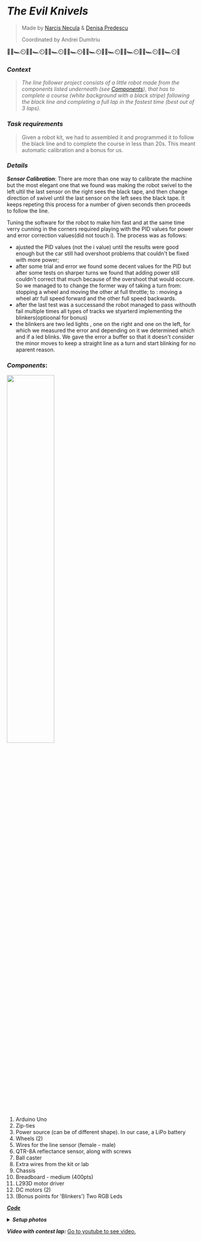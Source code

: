 ***The Evil Knivels***
 ================
 
 > Made by [Narcis Necula](https://github.com/Narcis22) & [Denisa Predescu](https://github.com/denisapredescu)
 >
 > Coordinated by Andrei Dumitriu
  
  🏁🚦🏎️⏲️🏁🚦🏎️⏲️🏁🚦🏎️⏲️🏁🚦🏎️⏲️🏁🚦🏎️⏲️🏁🚦🏎️⏲️🏁🚦🏎️⏲️🏁🚦🏎️⏲️🏁🚦🏎️⏲️🏁
  
  ### <i>Context</i>
  > <i>The line follower project consists of a little robot made from the components listed underneath (see [Components](#components)), that has to complete a course (white background with a black stripe) following the black line and completing a full lap in the fastest time (best out of 3 laps).  </i> <br>
 
  ### <i>Task requirements</i>
  > Given a robot kit, we had to assembled it and programmed it to follow the black line and to complete the course in less than 20s. This meant automatic calibration and a bonus for us.
  
  ### <i>Details</i>
  <b><i>Sensor Calibration</i></b>: There are more than one way to calibrate the machine but the most elegant one that we found was making the robot swivel to the left ultil the last sensor on the right sees the black tape, and then change direction of swivel until the last sensor on the left sees the black tape. It keeps repeting this process for a number of given seconds then proceeds to follow the line.
  
  Tuning the software for the robot to make him fast and at the same time verry cunning in the corners required playing with the PID values for power and error correction values(did not touch i). The process was as follows:
   -  ajusted the PID values (not the i value) until the results were good enough but the car still had overshoot problems that couldn't be fixed with more power;
   -  after some trial and error we found some decent values for the PID but after some tests on sharper turns we found that adding power still couldn't correct that much because of the overshoot that would occure. So we managed to to change the former way of taking a turn from: stopping a wheel and moving the other at full throttle; to : moving a wheel atr full speed forward and the other full speed backwards.
   -  after the last test was a successand the robot managed to pass withouth fail multiple times all types of tracks we styarterd implementing the blinkers(optioonal for bonus)
   - the blinkers are two led lights , one on the right and one on the left, for which we measured the error and depending on it we determined which and if a led blinks. We gave the error a buffer so that it doesn't consider the minor moves to keep a straight line as a turn and start blinking for no aparent reason.
   

  ### <a name="components"></a><i>Components</i>:
 <img src="https://user-images.githubusercontent.com/62501946/212529655-0b4233cc-996a-4588-9c81-03e6b01a0ffd.png" 
 width="50%" height="50%">

  1. Arduino Uno
  2. Zip-ties
  3. Power source (can be of different shape). In our case, a LiPo battery
  4. Wheels (2) 
  5. Wires for the line sensor (female - male)
  6. QTR-8A reflectance sensor, along with screws
  7. Ball caster
  8. Extra wires from the kit or lab
  9. Chassis
  10. Breadboard - medium (400pts)
  11. L293D motor driver
  12. DC motors (2)
  13. (Bonus points for 'Blinkers') Two RGB Leds
 
 
 [<i><b>Code</b></i>](https://github.com/Narcis22/LineFollower/blob/main/LineFollower.ino)

 
<details>
<summary><i><b>Setup photos</b></i></summary>
<br> 

<!--
  ![image](https://user-images.githubusercontent.com/62501946/212529655-0b4233cc-996a-4588-9c81-03e6b01a0ffd.png)
  -->

<br>![IMG_1236](https://user-images.githubusercontent.com/62501946/212530192-3f48939c-fcc3-4220-8670-a135f8b630c2.jpg)

<br>![IMG_1239](https://user-images.githubusercontent.com/62501946/212530198-288ea9b2-57aa-4519-b42d-2f514094efa6.jpg)

<br>![IMG_1254](https://user-images.githubusercontent.com/62501946/212530213-dbe5cd1c-04f3-4fae-b90f-3d3058a3c565.jpg)

<br>![IMG_1240](https://user-images.githubusercontent.com/62501946/212530469-e9d2e3b8-5e0b-46bb-8add-2698c7f19fae.jpg)

<br>![IMG_1238](https://user-images.githubusercontent.com/62501946/212530470-f27cdac4-bfdb-4f34-8b25-8b08c1b870a0.jpg)

</details>

<i><b>Video with contest lap: </b></i>
[Go to youtube to see video.](https://youtu.be/cpxjYtifI8o)
